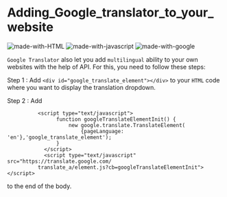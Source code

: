 # Adding_Google_translator_to_your_website

![made-with-HTML](https://img.shields.io/badge/HTML-5.0-ff5230?style=for-the-badge&logo=HTML5)
![made-with-javascript](https://img.shields.io/badge/javascript--F7DF1E?style=for-the-badge&logo=JavaScript)
![made-with-google](https://img.shields.io/badge/Google_translate--4285F4?style=for-the-badge&logo=Google+Translate)

`Google Translator` also let you add `multilingual` ability to your own websites with the help of API. For this, you need to follow these steps:

Step 1 :	Add `<div id="google_translate_element"></div>` to your `HTML` code where you want to display the translation dropdown.

Step 2 : Add 

              <script type="text/javascript">
		            function googleTranslateElementInit() {
			            new google.translate.TranslateElement(
				            {pageLanguage: 'en'},'google_translate_element');
		            }
	            </script>
	            <script type="text/javascript" src="https://translate.google.com/
              translate_a/element.js?cb=googleTranslateElementInit"></script>
to the end of the body.
